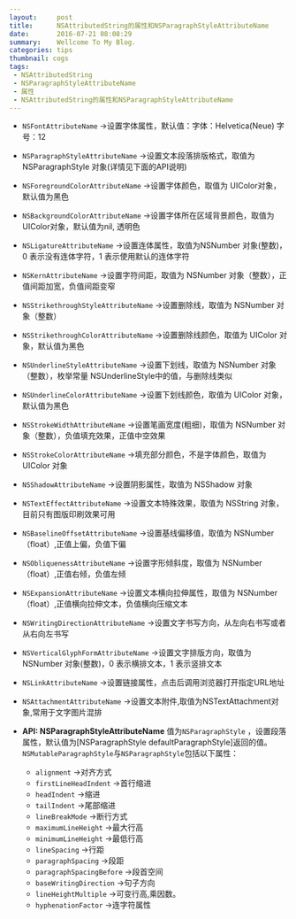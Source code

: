 ```yaml
---
layout:     post
title:      NSAttributedString的属性和NSParagraphStyleAttributeName
date:       2016-07-21 08:08:29
summary:    Wellcome To My Blog.
categories: tips
thumbnail: cogs
tags:
 - NSAttributedString
 - NSParagraphStyleAttributeName
 - 属性
 - NSAttributedString的属性和NSParagraphStyleAttributeName
---
```


- `NSFontAttributeName` ->设置字体属性，默认值：字体：Helvetica(Neue) 字号：12
- `NSParagraphStyleAttributeName` ->设置文本段落排版格式，取值为 NSParagraphStyle 对象(详情见下面的API说明)
- `NSForegroundColorAttributeName` ->设置字体颜色，取值为 UIColor对象，默认值为黑色
- `NSBackgroundColorAttributeName` ->设置字体所在区域背景颜色，取值为 UIColor对象，默认值为nil, 透明色
- `NSLigatureAttributeName` ->设置连体属性，取值为NSNumber 对象(整数)，0 表示没有连体字符，1 表示使用默认的连体字符
- `NSKernAttributeName` ->设置字符间距，取值为 NSNumber 对象（整数），正值间距加宽，负值间距变窄
- `NSStrikethroughStyleAttributeName`  ->设置删除线，取值为 NSNumber 对象（整数）
- `NSStrikethroughColorAttributeName`  ->设置删除线颜色，取值为 UIColor 对象，默认值为黑色
- `NSUnderlineStyleAttributeName` ->设置下划线，取值为 NSNumber 对象（整数），枚举常量 NSUnderlineStyle中的值，与删除线类似
- `NSUnderlineColorAttributeName`  ->设置下划线颜色，取值为 UIColor 对象，默认值为黑色
- `NSStrokeWidthAttributeName`  ->设置笔画宽度(粗细)，取值为 NSNumber 对象（整数），负值填充效果，正值中空效果
- `NSStrokeColorAttributeName`  ->填充部分颜色，不是字体颜色，取值为 UIColor 对象
- `NSShadowAttributeName`  ->设置阴影属性，取值为 NSShadow 对象
- `NSTextEffectAttributeName`   ->设置文本特殊效果，取值为 NSString 对象，目前只有图版印刷效果可用
- `NSBaselineOffsetAttributeName`  ->设置基线偏移值，取值为 NSNumber （float）,正值上偏，负值下偏
- `NSObliquenessAttributeName`  ->设置字形倾斜度，取值为 NSNumber （float）,正值右倾，负值左倾
- `NSExpansionAttributeName`  ->设置文本横向拉伸属性，取值为 NSNumber （float）,正值横向拉伸文本，负值横向压缩文本
- `NSWritingDirectionAttributeName`  ->设置文字书写方向，从左向右书写或者从右向左书写
- `NSVerticalGlyphFormAttributeName`  ->设置文字排版方向，取值为 NSNumber 对象(整数)，0 表示横排文本，1 表示竖排文本
- `NSLinkAttributeName`  ->设置链接属性，点击后调用浏览器打开指定URL地址
- `NSAttachmentAttributeName`  ->设置文本附件,取值为NSTextAttachment对象,常用于文字图片混排


- **API: NSParagraphStyleAttributeName**
     值为`NSParagraphStyle` ，设置段落属性，默认值为[NSParagraphStyle defaultParagraphStyle]返回的值。`NSMutableParagraphStyle`与`NSParagraphStyle`包括以下属性： 

     - `alignment`                ->对齐方式
     - `firstLineHeadIndent`      ->首行缩进
     - `headIndent`               ->缩进
     - `tailIndent`               ->尾部缩进
     - `lineBreakMode`            ->断行方式
     - `maximumLineHeight`       ->最大行高
     - `minimumLineHeight`        ->最低行高
     - `lineSpacing`              ->行距
     - `paragraphSpacing`         ->段距
     - `paragraphSpacingBefore`   ->段首空间
     - `baseWritingDirection`     ->句子方向
     - `lineHeightMultiple`       ->可变行高,乘因数。
     - `hyphenationFactor`        ->连字符属性
     
     
     